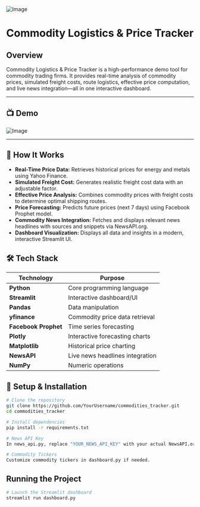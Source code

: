 ![Image](https://github.com/user-attachments/assets/9958fdd9-5e52-4d2d-9b93-bed472eb5c40)
# Commodity Logistics & Price Tracker

## Overview
Commodity Logistics & Price Tracker is a high-performance demo tool for commodity trading firms. It provides real-time analysis of commodity prices, simulated freight costs, route logistics, effective price computation, and live news integration—all in one interactive dashboard.

---

## 📺 Demo
![Image](https://github.com/user-attachments/assets/5134d9da-ef52-4699-944d-8e3cb331a68d)

---

## 📌 How It Works
- **Real-Time Price Data:** Retrieves historical prices for energy and metals using Yahoo Finance.
- **Simulated Freight Cost:** Generates realistic freight cost data with an adjustable factor.
- **Effective Price Analysis:** Combines commodity prices with freight costs to determine optimal shipping routes.
- **Price Forecasting:** Predicts future prices (next 7 days) using Facebook Prophet model.
- **Commodity News Integration:** Fetches and displays relevant news headlines with sources and snippets via NewsAPI.org.
- **Dashboard Visualization:** Displays all data and insights in a modern, interactive Streamlit UI.

## 🛠️ Tech Stack
| Technology      | Purpose                                |
|-----------------|----------------------------------------|
| **Python**      | Core programming language              |
| **Streamlit**   | Interactive dashboard/UI               |
| **Pandas**      | Data manipulation                      |
| **yfinance**    | Commodity price data retrieval         |
| **Facebook Prophet**     | Time series forecasting       |
| **Plotly**      | Interactive forecasting charts         |
| **Matplotlib**  | Historical price charting              |
| **NewsAPI**     | Live news headlines integration        |
| **NumPy**       | Numeric operations                     |

## 🔧 Setup & Installation

```bash
# Clone the repository
git clone https://github.com/YourUsername/commodities_tracker.git
cd commodities_tracker

# Install dependencies
pip install -r requirements.txt

# News API Key
In news_api.py, replace "YOUR_NEWS_API_KEY" with your actual NewsAPI.org API key.

# Commodity Tickers
Customize commodity tickers in dashboard.py if needed.

```
## Running the Project
```bash
# Launch the Streamlit dashboard
streamlit run dashboard.py
```
